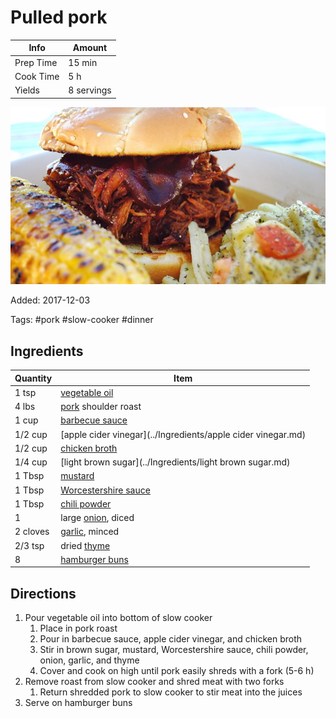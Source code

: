 # Pulled pork

| Info      | Amount     |
| --------- | ---------- |
| Prep Time | 15 min     |
| Cook Time | 5 h        |
| Yields    | 8 servings |

![Pulled pork](../Media/pulled-pork.jpg)

Added: 2017-12-03

Tags: #pork #slow-cooker #dinner

## Ingredients

| Quantity | Item                                                           |
| -------- | -------------------------------------------------------------- |
| 1 tsp    | [vegetable oil](../Ingredients/vegetable%20oil.md)             |
| 4 lbs    | [pork](../Ingredients/pork.md) shoulder roast                  |
| 1 cup    | [barbecue sauce](../Ingredients/barbecue-sauce.md)             |
| 1/2 cup  | [apple cider vinegar](../Ingredients/apple cider vinegar.md)   |
| 1/2 cup  | [chicken broth](../Ingredients/chicken%20broth.md)             |
| 1/4 cup  | [light brown sugar](../Ingredients/light brown sugar.md)       |
| 1 Tbsp   | [mustard](../Ingredients/mustard.md)                           |
| 1 Tbsp   | [Worcestershire sauce](../Ingredients/Worcestershire-sauce.md) |
| 1 Tbsp   | [chili powder](../Ingredients/chili%20powder.md)               |
| 1        | large [onion](../Ingredients/onion.md), diced                  |
| 2 cloves | [garlic](../Ingredients/garlic.md), minced                     |
| 2/3 tsp  | dried [thyme](../Ingredients/thyme.md)                         |
| 8        | [hamburger buns](../Ingredients/hamburger-buns.md)             |

## Directions

1. Pour vegetable oil into bottom of slow cooker
   1. Place in pork roast
   2. Pour in barbecue sauce, apple cider vinegar, and chicken broth
   3. Stir in brown sugar, mustard, Worcestershire sauce, chili powder, onion, garlic, and thyme
   4. Cover and cook on high until pork easily shreds with a fork (5-6 h)
2. Remove roast from slow cooker and shred meat with two forks
   1. Return shredded pork to slow cooker to stir meat into the juices
3. Serve on hamburger buns
